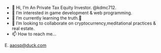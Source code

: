- 👋 Hi, I’m An Private Tax Equity Investor. @kdmc712.
- 👀 I’m interested in game development & web programming.
- 🌱 I’m currently learning the truth.💯 
- 💞️ I’m looking to collaborate on cryptocurrency,meditational practices & real estate.
- 📫 How to reach me...

E. aaosp@duck.com

<!---
kdmc712/kdmc712 is a ✨ special ✨ repository because its `README.md` (this file) appears on your GitHub profile.
You can click the Preview link to take a look at your changes.
--->
